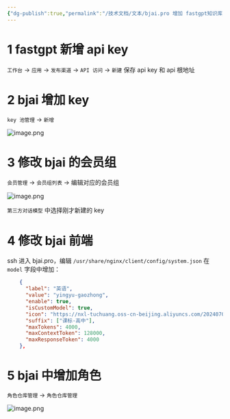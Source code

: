 ```yaml
---
{"dg-publish":true,"permalink":"/技术文档/文本/bjai.pro 增加 fastgpt知识库/","tags":["fastgpt"]}
---
```


# 1 fastgpt 新增 api key
`工作台` -> `应用` -> `发布渠道` -> `API 访问` -> `新建`
保存 api key 和 api 根地址


# 2 bjai 增加 key
`key 池管理` -> `新增`

![image.png](https://nxl-tuchuang.oss-cn-beijing.aliyuncs.com/202408191302538.png)

# 3 修改 bjai 的会员组
`会员管理` -> `会员组列表` -> 编辑对应的会员组

![image.png](https://nxl-tuchuang.oss-cn-beijing.aliyuncs.com/202408191304999.png)

`第三方对话模型` 中选择刚才新建的 key

# 4 修改 bjai 前端

ssh 进入 bjai.pro，编辑 `/usr/share/nginx/client/config/system.json`
在 `model` 字段中增加：
```json
    {
      "label": "英语",
      "value": "yingyu-gaozhong",
      "enable": true,
      "isCustomModel": true,
      "icon": "https://nxl-tuchuang.oss-cn-beijing.aliyuncs.com/202407011423257.png",
      "suffix": ["课标-高中"],
      "maxTokens": 4000,
      "maxContextToken": 128000,
      "maxResponseToken": 4000
    },
```

# 5 bjai 中增加角色

`角色仓库管理` -> `角色仓库管理`

![image.png](https://nxl-tuchuang.oss-cn-beijing.aliyuncs.com/202408191343540.png)
